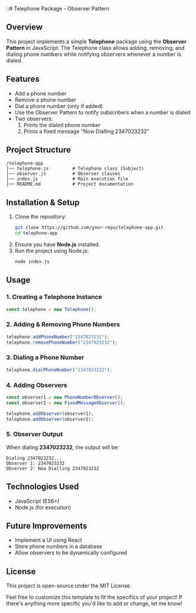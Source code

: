 ::# Telephone Package - Observer Pattern

## Overview

This project implements a simple **Telephone** package using the **Observer Pattern** in JavaScript. The Telephone class allows adding, removing, and dialing phone numbers while notifying observers whenever a number is dialed.

## Features

- Add a phone number
- Remove a phone number
- Dial a phone number (only if added)
- Use the Observer Pattern to notify subscribers when a number is dialed
- Two observers:
  1. Prints the dialed phone number
  2. Prints a fixed message "Now Dialling 2347023232"

## Project Structure

```
/telephone-app
│── telephone.js         # Telephone class (Subject)
│── observer.js          # Observer classes
│── index.js             # Main execution file
│── README.md            # Project documentation
```

## Installation & Setup

1. Clone the repository:
   ```sh
   git clone https://github.com/your-repo/telephone-app.git
   cd telephone-app
   ```
2. Ensure you have **Node.js** installed.
3. Run the project using Node.js:
   ```sh
   node index.js
   ```

## Usage

### 1. Creating a Telephone Instance

```javascript
const telephone = new Telephone();
```

### 2. Adding & Removing Phone Numbers

```javascript
telephone.addPhoneNumber("2347023232");
telephone.removePhoneNumber("2347023232");
```

### 3. Dialing a Phone Number

```javascript
telephone.dialPhoneNumber("2347023232");
```

### 4. Adding Observers

```javascript
const observer1 = new PhoneNumberObserver();
const observer2 = new FixedMessageObserver();

telephone.addObserver(observer1);
telephone.addObserver(observer2);
```

### 5. Observer Output

When dialing **2347023232**, the output will be:

```
Dialing 2347023232...
Observer 1: 2347023232
Observer 2: Now Dialling 2347023232
```

## Technologies Used

- JavaScript (ES6+)
- Node.js (for execution)

## Future Improvements

- Implement a UI using React
- Store phone numbers in a database
- Allow observers to be dynamically configured

## License

This project is open-source under the MIT License.

Feel free to customize this template to fit the specifics of your project! If there's anything more specific you'd like to add or change, let me know!

